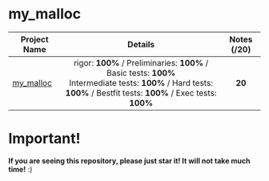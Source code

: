 # my_malloc

| Project Name    | Details                                                                                    | Notes (/20)  |
| --------------- |:------------------------------------------------------------------------------------------:| :-----------:|
| [my_malloc](https://github.com/huntears/my_malloc) | rigor: **100%** / Preliminaries: **100%** / Basic tests: **100%** <br> Intermediate tests: **100%** / Hard tests: **100%** / Bestfit tests: **100%** / Exec tests: **100%** | **20**    |

# Important!
**If you are seeing this repository, please just star it! It will not take much time!** :)